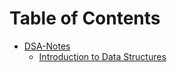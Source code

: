 # Table of Contents

- [DSA-Notes](/README.md)
  - [Introduction to Data Structures](/data-structures/README.md)
